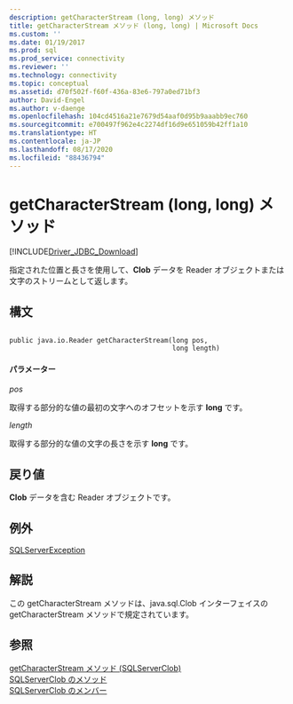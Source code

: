 ```yaml
---
description: getCharacterStream (long, long) メソッド
title: getCharacterStream メソッド (long, long) | Microsoft Docs
ms.custom: ''
ms.date: 01/19/2017
ms.prod: sql
ms.prod_service: connectivity
ms.reviewer: ''
ms.technology: connectivity
ms.topic: conceptual
ms.assetid: d70f502f-f60f-436a-83e6-797a0ed71bf3
author: David-Engel
ms.author: v-daenge
ms.openlocfilehash: 104cd4516a21e7679d54aaf0d95b9aaabb9ec760
ms.sourcegitcommit: e700497f962e4c2274df16d9e651059b42ff1a10
ms.translationtype: HT
ms.contentlocale: ja-JP
ms.lasthandoff: 08/17/2020
ms.locfileid: "88436794"
---
```

# <a name="getcharacterstream-method-long-long"></a>getCharacterStream (long, long) メソッド
[!INCLUDE[Driver_JDBC_Download](../../../includes/driver_jdbc_download.md)]

  指定された位置と長さを使用して、**Clob** データを Reader オブジェクトまたは文字のストリームとして返します。  
  
## <a name="syntax"></a>構文  
  
```  
  
public java.io.Reader getCharacterStream(long pos,  
                                         long length)  
```  
  
#### <a name="parameters"></a>パラメーター  
 *pos*  
  
 取得する部分的な値の最初の文字へのオフセットを示す **long** です。  
  
 *length*  
  
 取得する部分的な値の文字の長さを示す **long** です。  
  
## <a name="return-value"></a>戻り値  
 **Clob** データを含む Reader オブジェクトです。  
  
## <a name="exceptions"></a>例外  
 [SQLServerException](../../../connect/jdbc/reference/sqlserverexception-class.md)  
  
## <a name="remarks"></a>解説  
 この getCharacterStream メソッドは、java.sql.Clob インターフェイスの getCharacterStream メソッドで規定されています。  
  
## <a name="see-also"></a>参照  
 [getCharacterStream メソッド &#40;SQLServerClob&#41;](../../../connect/jdbc/reference/getcharacterstream-method-sqlserverclob.md)   
 [SQLServerClob のメソッド](../../../connect/jdbc/reference/sqlserverclob-methods.md)   
 [SQLServerClob のメンバー](../../../connect/jdbc/reference/sqlserverclob-members.md)  
  
  
